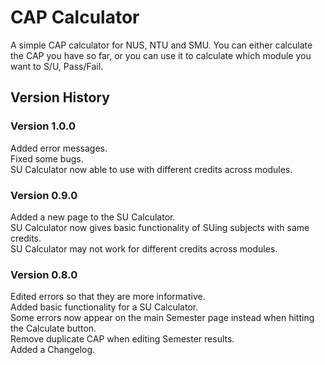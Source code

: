 <h1> CAP Calculator </h1>

A simple CAP calculator for NUS, NTU and SMU. You can either calculate the CAP you have so far, or you can use it to calculate which module you want to S/U, Pass/Fail.

<h2>Version History </h2>

<h3> Version 1.0.0 </h3>
Added error messages. </br>
Fixed some bugs.</br>
SU Calculator now able to use with different credits across modules.</br> 

<h3> Version 0.9.0 </h3>
Added a new page to the SU Calculator. </br> 
SU Calculator now gives basic functionality of SUing subjects with same credits.</br>  
SU Calculator may not work for different credits across modules.</br>

<h3> Version 0.8.0 </h3>
Edited errors so that they are more informative.</br> 
Added basic functionality for a SU Calculator.</br>  
Some errors now appear on the main Semester page instead when hitting the Calculate button.</br>  
Remove duplicate CAP when editing Semester results.</br>
Added a Changelog.</br>
